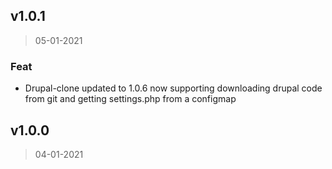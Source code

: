 <a name="v1.0.0"></a>
## v1.0.1

> 05-01-2021

### Feat

* Drupal-clone updated to 1.0.6 now supporting downloading drupal code from git and getting settings.php from a configmap

<a name="v1.0.0"></a>
## v1.0.0

> 04-01-2021
